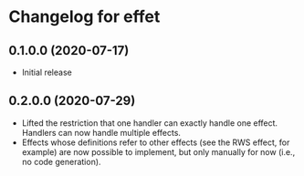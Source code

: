 # Changelog for effet

## 0.1.0.0 (2020-07-17)

* Initial release

## 0.2.0.0 (2020-07-29)

* Lifted the restriction that one handler can exactly handle one effect. Handlers can now handle multiple effects.
* Effects whose definitions refer to other effects (see the RWS effect, for example) are now possible to implement, but only manually for now (i.e., no code generation).
